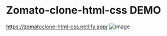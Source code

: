 # Zomato-clone-html-css DEMO
https://zomatoclone-html-css.netlify.app/
![image](https://user-images.githubusercontent.com/85945160/227735792-feb7a472-79db-49d6-b402-0be4fb771ad5.png)
